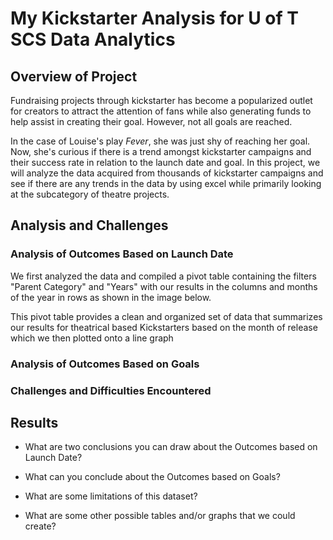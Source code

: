# My Kickstarter Analysis for U of T SCS Data Analytics

## Overview of Project

   Fundraising projects through kickstarter has become a popularized outlet for creators to attract the attention of fans while also generating funds to help assist in creating their goal. However, not all goals are reached. 
    
   In the case of Louise's play *Fever*, she was just shy of reaching her goal. Now, she's curious if there is a trend amongst kickstarter campaigns and their success rate in relation to the launch date and goal. In this project, we will analyze the data acquired from thousands of kickstarter campaigns and see if there are any trends in the data by using excel while primarily looking at the subcategory of theatre projects.

## Analysis and Challenges

### Analysis of Outcomes Based on Launch Date

We first analyzed the data and compiled a pivot table containing the filters "Parent Category" and "Years" with our results in the columns and months of the year in rows as shown in the image below.

<p align=center width="100"
   ![theatre outcomes vs launch pivot](https://user-images.githubusercontent.com/100324759/157338930-146a87cf-f701-4a05-a7e4-1511b7926a7c.PNG)
</p>


This pivot table provides a clean and organized set of data that summarizes our results for theatrical based Kickstarters based on the month of release which we then plotted onto a line graph


### Analysis of Outcomes Based on Goals

### Challenges and Difficulties Encountered

## Results

- What are two conclusions you can draw about the Outcomes based on Launch Date?

- What can you conclude about the Outcomes based on Goals?

- What are some limitations of this dataset?

- What are some other possible tables and/or graphs that we could create?
